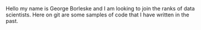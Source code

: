Hello my name is George Borleske and I am looking to join the ranks of data scientists. Here on git are some samples of code that I have written in the past.
